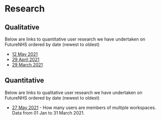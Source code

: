 # Research

## Qualitative
Below are links to quantitative user research we have undertaken on FutureNHS ordered by date (newest to oldest)
- [12 May 2021](/research/user-research-20210512.md)
- [29 April 2021](/research/user-research-20210429.md)
- [29 March 2021](/research/user-research-20210329.md)

## Quantitative
Below are links to qualitative user research we have undertaken on FutureNHS ordered by date (newest to oldest)
- [27 May 2021](/research/stats-research-20210527.md) - How many users are members of multiple workspaces. Data from 01 Jan to 31 March 2021.
